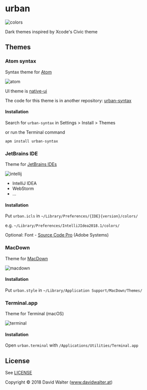 # urban

![colors](https://github.com/divadretlaw/urban/raw/master/colors/colors.png)

Dark themes inspired by Xcode's Civic theme

## Themes

### Atom syntax

Syntax theme for [Atom](https://atom.io)

![atom](https://user-images.githubusercontent.com/6899256/39404155-417bb7be-4b8d-11e8-9369-e191592b0f1a.png)

UI theme is [native-ui](https://github.com/fv0/native-ui)

The code for this theme is in another repository: [urban-syntax](https://github.com/divadretlaw/urban-syntax)

#### Installation

Search for `urban-syntax` in Settings > Install > Themes

or run the Terminal command

`apm install urban-syntax`

### JetBrains IDE 

Theme for [JetBrains IDEs](http://jetbrains.com)

![intellij](https://cloud.githubusercontent.com/assets/6899256/25715475/e73d5f98-30fb-11e7-859f-d5135519c90f.png)

* IntelliJ IDEA
* WebStorm
* ...

#### Installation

Put `urban.icls` in `~/Library/Preferences/{IDE}{version}/colors/`

e.g. `~/Library/Preferences/IntelliJIdea2018.1/colors/`

Optional: Font - [Source Code Pro](https://adobe-fonts.github.io/source-code-pro/) (Adobe Systems)

### MacDown

Theme for [MacDown](http://macdown.uranusjr.com)

![macdown](https://user-images.githubusercontent.com/6899256/39404166-7fca50ca-4b8d-11e8-820e-9d201e47f6ab.png)

#### Installation

Put `urban.style` in `~/Library/Application Support/MacDown/Themes/`

### Terminal.app

Theme for Terminal (macOS)

![terminal](https://user-images.githubusercontent.com/6899256/39409124-b3f5275e-4be1-11e8-8ffc-c9b8a2a14f45.png)

#### Installation

Open `urban.terminal` with `/Applications/Utilities/Terminal.app`

## License

See [LICENSE](LICENSE)

Copyright © 2018 David Walter \(www.davidwalter.at)